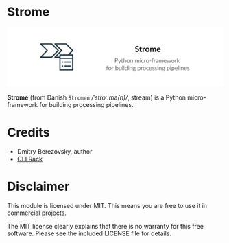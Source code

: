# Strome

![Strome Cover Picture](https://raw.githubusercontent.com/corvis/strome/master/docs/assets/cover-picture.png "Strome Cover image")

**Strome** (from Danish `Stromen` _/ˈstroː.mə(n)/_, stream) is a Python micro-framework for building processing pipelines.

# Credits

* Dmitry Berezovsky, author
* [CLI Rack](https://github.com/corvis/cli-rack)

# Disclaimer

This module is licensed under MIT. This means you are free to use it in commercial projects.

The MIT license clearly explains that there is no warranty for this free software. Please see the included LICENSE file
for details.
